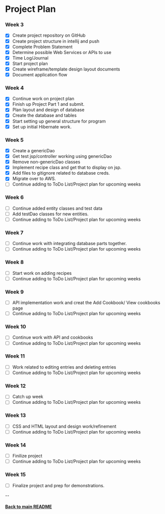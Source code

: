 # Project Plan

### Week 3
- [x] Create project repository on GitHub
- [x] Create project structure in intellij and push
- [x] Complete Problem Statement
- [x] Determine possible Web Services or APIs to use
- [x] Time Log/Journal
- [x] Start project plan
- [x] Create wireframe/template design layout documents
- [x] Document application flow

### Week 4
- [x] Continue work on project plan
- [x] Finish up Project Part 1 and submit.
- [x] Plan layout and design of database
- [x] Create the database and tables
- [x] Start setting up general structure for program
- [x] Set up initial Hibernate work.

### Week 5
- [x] Create a genericDao
- [x] Get test jsp/controller working using genericDao
- [x] Remove non-genericDao classes
- [x] Implement recipe class and get that to display on jsp.
- [x] Add files to gitignore related to database creds.
- [x] Migrate over to AWS.
- [ ] Continue adding to ToDo List/Project plan for upcoming weeks

### Week 6
- [ ] Continue added entity classes and test data
- [ ] Add testDao classes for new entities.
- [ ] Continue adding to ToDo List/Project plan for upcoming weeks

### Week 7
- [ ] Continue work with integrating database parts together.
- [ ] Continue adding to ToDo List/Project plan for upcoming weeks

### Week 8
- [ ] Start work on adding recipes
- [ ] Continue adding to ToDo List/Project plan for upcoming weeks

### Week 9
- [ ] API implementation work and creat the Add Cookbook/ View cookbooks page
- [ ] Continue adding to ToDo List/Project plan for upcoming weeks

### Week 10
- [ ] Continue work with API and cookbooks
- [ ] Continue adding to ToDo List/Project plan for upcoming weeks

### Week 11
- [ ] Work related to editing entries and deleting entries
- [ ] Continue adding to ToDo List/Project plan for upcoming weeks

### Week 12
- [ ] Catch up week
- [ ] Continue adding to ToDo List/Project plan for upcoming weeks

### Week 13
- [ ] CSS and HTML layout and design work/refinement
- [ ] Continue adding to ToDo List/Project plan for upcoming weeks

### Week 14
- [ ] Finilize project
- [ ] Continue adding to ToDo List/Project plan for upcoming weeks

### Week 15
- [ ] Finalize project and prep for demonstrations.

--
#### [Back to main README](../README.md)